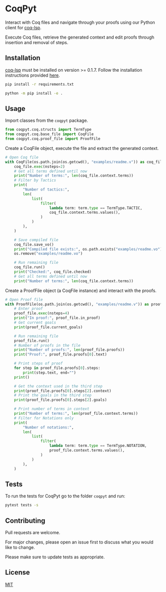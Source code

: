 # CoqPyt

Interact with Coq files and navigate through your proofs using our Python client for [coq-lsp](https://github.com/ejgallego/coq-lsp).

Execute Coq files, retrieve the generated context and edit proofs through insertion and removal of steps.

## Installation

[coq-lsp](https://github.com/ejgallego/coq-lsp) must be installed on version >= 0.1.7. Follow the installation instructions provided [here](https://github.com/ejgallego/coq-lsp#%EF%B8%8F-installation).

```bash
pip install -r requirements.txt
```

```bash
python -m pip install -e .
```

## Usage

Import classes from the ``coqpyt`` package.

<!-- embedme examples/readme.py#L3-L5 -->
```py
from coqpyt.coq.structs import TermType
from coqpyt.coq.base_file import CoqFile
from coqpyt.coq.proof_file import ProofFile
```

Create a CoqFile object, execute the file and extract the generated context.

<!-- embedme examples/readme.py#L7-L34 -->
```py
# Open Coq file
with CoqFile(os.path.join(os.getcwd(), "examples/readme.v")) as coq_file:
    coq_file.exec(nsteps=2)
    # Get all terms defined until now
    print("Number of terms:", len(coq_file.context.terms))
    # Filter by Tactics
    print(
        "Number of tactics:",
        len(
            list(
                filter(
                    lambda term: term.type == TermType.TACTIC,
                    coq_file.context.terms.values(),
                )
            )
        ),
    )

    # Save compiled file
    coq_file.save_vo()
    print("Compiled file exists:", os.path.exists("examples/readme.vo"))
    os.remove("examples/readme.vo")

    # Run remaining file
    coq_file.run()
    print("Checked:", coq_file.checked)
    # Get all terms defined until now
    print("Number of terms:", len(coq_file.context.terms))
```

Create a ProofFile object (a CoqFile instance) and interact with the proofs.

<!-- embedme examples/readme.py#L36-L73 -->
```py
# Open Proof file
with ProofFile(os.path.join(os.getcwd(), "examples/readme.v")) as proof_file:
    # Enter proof
    proof_file.exec(nsteps=4)
    print("In proof:", proof_file.in_proof)
    # Get current goals
    print(proof_file.current_goals)

    # Run remaining file
    proof_file.run()
    # Number of proofs in the file
    print("Number of proofs:", len(proof_file.proofs))
    print("Proof:", proof_file.proofs[0].text)

    # Print steps of proof
    for step in proof_file.proofs[0].steps:
        print(step.text, end="")
    print()

    # Get the context used in the third step
    print(proof_file.proofs[0].steps[2].context)
    # Print the goals in the third step
    print(proof_file.proofs[0].steps[2].goals)

    # Print number of terms in context
    print("Number of terms:", len(proof_file.context.terms))
    # Filter for Notations only
    print(
        "Number of notations:",
        len(
            list(
                filter(
                    lambda term: term.type == TermType.NOTATION,
                    proof_file.context.terms.values(),
                )
            )
        ),
    )
```

## Tests

To run the tests for CoqPyt go to the folder ``coqpyt`` and run:
```bash
pytest tests -s
```

## Contributing

Pull requests are welcome. 

For major changes, please open an issue first to discuss what you would like to change.

Please make sure to update tests as appropriate.

## License

[MIT](https://choosealicense.com/licenses/mit/)